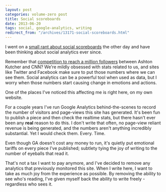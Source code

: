 ```yaml
---
layout: post
categories: volume-zero post
title: Social scoreboards
date: 2013-06-20
tags: social, google-analytics, writing
redirect_from: "/archives/13171-social-scoreboards.html"
---
```



I went on a [small rant about social scoreboards](https://twitter.com/kyledreger/status/346820510526615553) the other day and have been thinking about social analytics ever since.

<!-- more -->

Remember that [competition to reach a million followers](http://www.cnn.com/2009/TECH/04/16/ashton.cnn.twitter.battle/index.html) between Ashton Kutcher and CNN? We're mildly obsessed with stats related to us, and sites like Twitter and Facebook make sure to put those numbers where we can see them. Social analytics can be a powerful tool when used as data, but I worry when those numbers start causing change in emotions and actions.

One of the places I've noticed this affecting me is right here, on my own website.

For a couple years I've run Google Analytics behind-the-scenes to record the number of visitors and page-views this site has generated. It's been fun to publish a piece and then check the realtime stats, but there hasn't ever been any **real** reason to do this. I don't write that often, no page-view reliant revenue is being generated, and the numbers aren't anything incredibly substantial. Yet I would check them. Every. Time.

Even though GA doesn't cost any money to run, it's quietly put emotional tariffs on every piece I've published; subtlety tying the joy of writing to the number of eyeballs that read it.

That's not a tax I want to pay anymore, and I've decided to remove any analytics that previously monitored this site. When I write here, I want to take as much joy from the experience as possible. By removing the ability to see who's reading, I've given myself back the ability to write freely - regardless who sees it.
